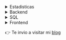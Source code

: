 



<details>
  <summary>Estadisticas</summary>

  [![README Card](https://github-readme-stats.vercel.app/api?username=parziva-1&show_icons=true&hide=["stars"])](#)
</details>

</pre>

<details>
<summary>Backend</summary>

* JavaScript (Node.js)
* Python (FastAPI)

</details>

<details>
<summary>SQL</summary>

* MySQL

</details>

<details>
<summary>Frontend</summary>

* JavaScript vanilla
* HTML
* CSS
</details>

👉 Te invio a visitar mi [blog](https://dev-test.ga/)
